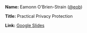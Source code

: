
**Name:** Eamonn O'Brien-Strain ([@eob][2])

**Title:** Practical Privacy Protection

**Link:** [Google Slides][1]


[1]: https://docs.google.com/presentation/d/1U1_FfbE0DhmSh9AMgGKQ1tawrToPhUK-i3RnbMScivQ/edit?usp=sharing
[2]: https://twitter.com/eob
